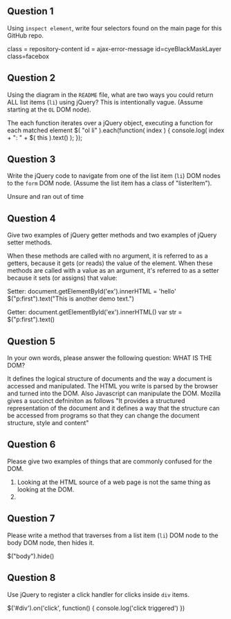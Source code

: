 ## Question 1

Using `inspect element`, write four selectors found on the main page for this
GitHub repo.

<!-- your answer starts here -->
class = repository-content
id = ajax-error-message
id=cyeBlackMaskLayer
class=facebox

<!-- your answer ends here -->

## Question 2

Using the diagram in the `README` file, what are two ways you could return ALL
list items (`li`) using jQuery? This is intentionally vague. (Assume starting
at the `OL` DOM node).

<!-- your answer starts here -->
The each function iterates over a jQuery object, executing a function for each matched element
$( "ol li" ).each(function( index ) {
  console.log( index + ": " + $( this ).text() );
});
<!-- your answer ends here -->


## Question 3

Write the jQuery code to navigate from one of the list item (`li`) DOM nodes to
the `form` DOM node. (Assume the list item has a class of "listerItem").

<!-- your answer starts here -->
Unsure and ran out of time
<!-- your answer ends here -->

## Question 4

Give two examples of jQuery getter methods and two examples of jQuery setter
methods.

When these methods are called with no argument, it is referred to as a getters, because it gets (or reads) the value of the element. When these methods are called with a value as an argument, it's referred to as a setter because it sets (or assigns) that value:

Setter:
document.getElementById('ex').innerHTML = 'hello'
$("p:first").text("This is another demo text.")

Getter:
document.getElementById('ex').innerHTML()
var str = $("p:first").text()

<!-- your answer ends here -->

## Question 5

In your own words, please answer the following question: WHAT IS THE DOM?

It defines the logical structure of documents and the way a document is accessed and manipulated. The HTML you write is parsed by the browser and turned into the DOM. Also Javascript can manipulate the DOM. Mozilla gives a succinct defniniton as follows "It provides a structured representation of the document and it defines a way that the structure can be accessed from programs so that they can change the document structure, style and content"

<!-- your answer ends here -->

## Question 6

Please give two examples of things that are commonly confused for the DOM.

<!-- your answer starts here -->
1) Looking at the HTML source of a web page is not the same thing as looking at the DOM.
2)
<!-- your answer ends here -->

## Question 7

Please write a method that traverses from a list item (`li`) DOM node to the
body DOM node, then hides it.

<!-- your answer starts here -->
$("body").hide()

<!-- your answer ends here -->

## Question 8

Use jQuery to register a click handler for clicks inside `div` items.

<!-- your answer starts here -->
$('#div').on('click', function() {
    console.log('click triggered')
})
<!-- your answer ends here -->
